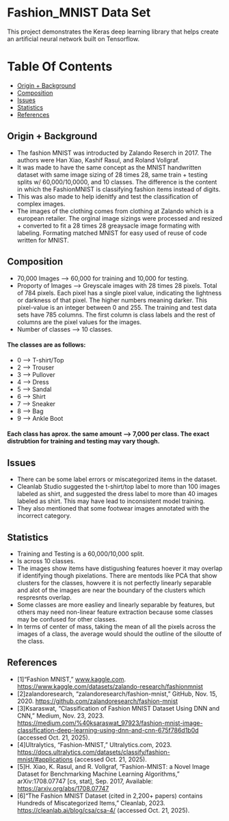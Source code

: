 # Fashion_MNIST Data Set
This project demonstrates the Keras deep learning library that helps create an artificial neural network built on Tensorflow.
# Table Of Contents
- [Origin + Background](#origin+background)
- [Composition](#composition)
- [Issues](#issues)
- [Statistics](#statistics)
- [References](#references)
## Origin + Background 
- The fashion MNIST was introducted by Zalando Reserch in 2017. The authors were Han Xiao, Kashif Rasul, and Roland Vollgraf. 
- It was made to have the same concept as the MNIST handwritten dataset with same image sizing of 28 times 28, same train + testing splits w/ 60,000/10,0000, and 10 classes. The difference is the content in which the FashionMNIST is classifying fashion items instead of digits. 
- This was also made to help idenitfy and test the classification of complex images.
- The images of the clothing comes from clothing at Zalando which is a european retailer. The orginal image sizings were processed and resized + converted to fit a 28 times 28 greaysacle image formating with labeling. Formating matched MNIST for easy used of reuse of code written for MNIST. 
## Composition 
- 70,000 Images --> 60,000 for training and 10,000 for testing. 
- Proporty of Images --> Greyscale images with 28 times 28 pixels. Total of 784 pixels. Each pixel has a single pixel value, indicating the lightness or darkness of that pixel. The higher numbers meaning darker. This pixel-value is an integer between 0 and 255. The training and test data sets have 785 columns. The first column is class labels and the rest of columns are the pixel values for the images. 
- Number of classes --> 10 classes.
#### The classes are as follows:
- 0 --> T-shirt/Top
- 2 --> Trouser
- 3 --> Pullover
- 4 --> Dress
- 5 --> Sandal
- 6 --> Shirt
- 7 --> Sneaker
- 8 --> Bag
- 9 --> Ankle Boot
#### Each class has aprox. the same amount --> 7,000 per class. The exact distrubtion for training and testing may vary though.
## Issues 
- There can be some label errors or miscategorized items in the dataset.
- Cleanlab Studio suggested the t-shirt/top label to more than 100 images labeled as shirt, and suggested the dress label to more than 40 images labeled as shirt. This may have lead to inconsistent model training.
- They also mentioned that some footwear images annotated with the incorrect category.
## Statistics
- Training and Testing is a 60,000/10,000 split.
- Is across 10 classes.
- The images show items have distigushing features hoever it may overlap if identifying though pixelations. There are mentods like PCA that show clusters for the classes, howvere it is not perfectly linearly separable and alot of the images are near the boundary of the clusters which respresnts overlap.
- Some classes are more easliey and linearly separable by features, but others may need non-linear feature extraction because some classes may be confused for other classes. 
- In terms of center of mass, taking the mean of all the pixels across the images of a class, the average would should the outline of the siloutte of the class.
## References
- [1]“Fashion MNIST,” www.kaggle.com. https://www.kaggle.com/datasets/zalando-research/fashionmnist
- [2]zalandoresearch, “zalandoresearch/fashion-mnist,” GitHub, Nov. 15, 2020. https://github.com/zalandoresearch/fashion-mnist
- [3]Ksaraswat, “Classification of Fashion MNIST Dataset Using DNN and CNN,” Medium, Nov. 23, 2023. https://medium.com/%40ksaraswat_97923/fashion-mnist-image-classification-deep-learning-using-dnn-and-cnn-675f786d1b0d (accessed Oct. 21, 2025).
- [4]Ultralytics, “Fashion-MNIST,” Ultralytics.com, 2023. https://docs.ultralytics.com/datasets/classify/fashion-mnist/#applications (accessed Oct. 21, 2025).
- [5]H. Xiao, K. Rasul, and R. Vollgraf, “Fashion-MNIST: a Novel Image Dataset for Benchmarking Machine Learning Algorithms,” arXiv:1708.07747 [cs, stat], Sep. 2017, Available: https://arxiv.org/abs/1708.07747
- [6]“The Fashion MNIST Dataset (cited in 2,200+ papers) contains Hundreds of Miscategorized Items,” Cleanlab, 2023. https://cleanlab.ai/blog/csa/csa-4/ (accessed Oct. 21, 2025).
‌

